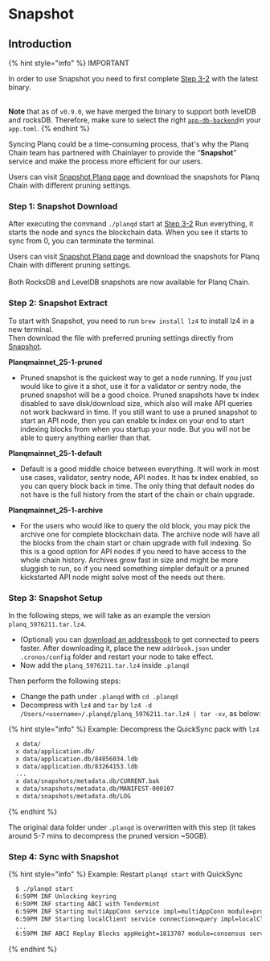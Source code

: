 # Snapshot

## Introduction

{% hint style="info" %}
IMPORTANT

In order to use Snapshot you need to first complete [Step 3-2](./#step-3-2.-run-everything) with the latest binary.

\
**Note** that as of `v0.9.0`, we have merged the binary to support both levelDB and rocksDB. Therefore, make sure to select the right [`app-db-backend`](https://github.com/crypto-org-chain/cronos/releases/tag/v1.0.2)in your `app.toml`.&#x20;
{% endhint %}

Syncing Planq could be a time-consuming process, that's why the Planq Chain team has partnered with Chainlayer to provide the “**Snapshot**” service and make the process more efficient for our users.

Users can visit [Snapshot Planq page](https://polkachu.com/tendermint_snapshots/planq) and download the snapshots for Planq Chain with different pruning settings.

### Step 1: Snapshot Download

After executing the command `./planqd` start at [Step 3-2](./#step-3-2.-run-everything) Run everything, it starts the node and syncs the blockchain data. When you see it starts to sync from 0, you can terminate the terminal.

Users can visit [Snapshot Planq page](https://polkachu.com/tendermint_snapshots/planq) and download the snapshots for Planq Chain with different pruning settings. \
\
Both RocksDB and LevelDB snapshots are now available for Planq Chain.

### Step 2: Snapshot Extract

To start with Snapshot, you need to run `brew install lz4` to install lz4 in a new terminal.\
Then download the file with preferred pruning settings directly from [Snapshot](https://polkachu.com/tendermint_snapshots/planq).

**Planqmainnet\_25-1-pruned**

* Pruned snapshot is the quickest way to get a node running. If you just would like to give it a shot, use it for a validator or sentry node, the pruned snapshot will be a good choice. Pruned snapshots have tx index disabled to save disk/download size, which also will make API queries not work backward in time. If you still want to use a pruned snapshot to start an API node, then you can enable tx index on your end to start indexing blocks from when you startup your node. But you will not be able to query anything earlier than that.

**Planqmainnet\_25-1-default**

* Default is a good middle choice between everything. It will work in most use cases, validator, sentry node, API nodes. It has tx index enabled, so you can query block back in time. The only thing that default nodes do not have is the full history from the start of the chain or chain upgrade.

**Planqmainnet\_25-1-archive**

* For the users who would like to query the old block, you may pick the archive one for complete blockchain data. The archive node will have all the blocks from the chain start or chain upgrade with full indexing. So this is a good option for API nodes if you need to have access to the whole chain history. Archives grow fast in size and might be more sluggish to run, so if you need something simpler default or a pruned kickstarted API node might solve most of the needs out there.

### Step 3: Snapshot Setup

In the following steps, we will take as an example the version\
`planq_5976211.tar.lz4`.

* (Optional) you can [download an addressbook](https://raw.githubusercontent.com/planq-network/networks/main/mainnet/addrbook.json) to get connected to peers faster. After downloading it, place the new `addrbook.json` under `.cronos/config` folder and restart your node to take effect.
* Now add the `planq_5976211.tar.lz4` inside `.planqd`

Then perform the following steps:

* Change the path under `.planqd` with `cd .planqd`
* Decompress with `lz4` and `tar` by `lz4 -d /Users/<username>/.planqd/planq_5976211.tar.lz4 | tar -xv`, as below:

{% hint style="info" %}
Example: Decompress the QuickSync pack with `lz4`

```bash
  x data/
  x data/application.db/
  x data/application.db/84856034.ldb
  x data/application.db/83264153.ldb
  ...
  x data/snapshots/metadata.db/CURRENT.bak
  x data/snapshots/metadata.db/MANIFEST-000107
  x data/snapshots/metadata.db/LOG
```
{% endhint %}

The original data folder under `.planqd` is overwritten with this step (it takes around 5-7 mins to decompress the pruned version \~50GB).

### Step 4: Sync with Snapshot

{% hint style="info" %}
Example: Restart `planqd start` with QuickSync

```bash
  $ ./planqd start
  6:59PM INF Unlocking keyring
  6:59PM INF starting ABCI with Tendermint
  6:59PM INF Starting multiAppConn service impl=multiAppConn module=proxy server=node
  6:59PM INF Starting localClient service connection=query impl=localClient module=abci-client server=node
  ...
  6:59PM INF ABCI Replay Blocks appHeight=1813707 module=consensus server=node stateHeight=1813707 storeHeight=1813707
```
{% endhint %}
